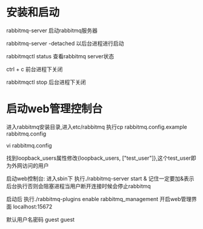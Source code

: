 # 安装和启动
rabbitmq-server  启动rabbitmq服务器

rabbitmq-server -detached 以后台进程进行启动

rabbitmqctl status 查看rabbitmq server状态

ctrl + c  前台进程下关闭

rabbitmqctl stop 后台进程下关闭


# 启动web管理控制台
进入rabbitmq安装目录,进入etc/rabbitmq 执行cp rabbitmq.config.example rabbitmq.config

vi rabbitmq.config

找到loopback_users属性修改{loopback_users, ["test_user"]},这个test_user即为外网访问的用户

启动web控制台: 进入sbin下 执行./rabbitmq-server start &  记住一定要加&表示后台执行否则会阻塞进程当用户断开连接时候会停止rabbitmq

启动后 执行./rabbitmq-plugins enable rabbitmq_management 开启web管理界面 localhost:15672

默认用户名密码 guest guest

